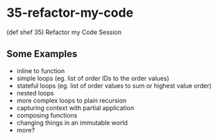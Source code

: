 # 35-refactor-my-code
(def shef 35) Refactor my Code Session

## Some Examples

* inline to function
* simple loops (eg. list of order IDs to the order values)
* stateful loops (eg. list of order values to sum or highest value order)
* nested loops
* more complex loops to plain recursion
* capturing context with partial application
* composing functions
* changing things in an immutable world
* more?
